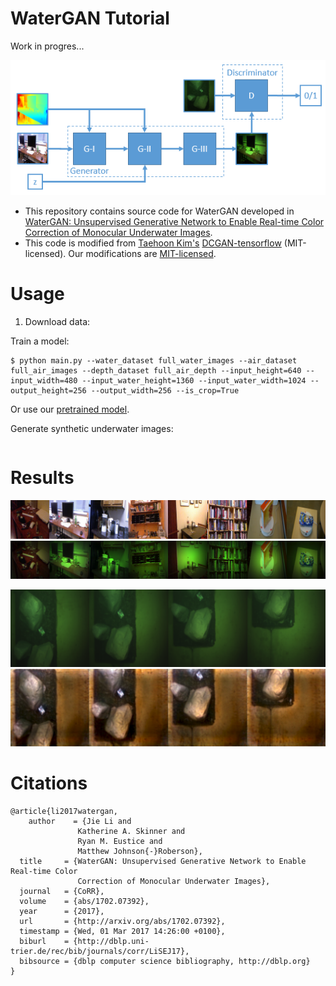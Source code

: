 # WaterGAN Tutorial

Work in progres...

![](watergan.PNG)

+ This repository contains source code for WaterGAN developed in [WaterGAN: Unsupervised Generative Network to Enable Real-time Color Correction of Monocular Underwater Images](https://arxiv.org/abs/1702.07392).
+ This code is modified from [Taehoon Kim's](http://carpedm20.github.io/)
  [DCGAN-tensorflow](https://github.com/carpedm20/DCGAN-tensorflow) (MIT-licensed). Our modifications are [MIT-licensed](./LICENSE).

# Usage

1) Download data:

Train a model:

```
$ python main.py --water_dataset full_water_images --air_dataset full_air_images --depth_dataset full_air_depth --input_height=640 --input_width=480 --input_water_height=1360 --input_water_width=1024 --output_height=256 --output_width=256 --is_crop=True
```

Or use our [pretrained model]().

Generate synthetic underwater images:

```

```

# Results

![](figures/air-raw.png)
![](figures/air-gen.png)

![](figures/mhl-raw.png)
![](figures/mhl-corrected.png)
  
# Citations

```
@article{li2017watergan,
    author    = {Jie Li and
               Katherine A. Skinner and
               Ryan M. Eustice and
               Matthew Johnson{-}Roberson},
  title     = {WaterGAN: Unsupervised Generative Network to Enable Real-time Color
               Correction of Monocular Underwater Images},
  journal   = {CoRR},
  volume    = {abs/1702.07392},
  year      = {2017},
  url       = {http://arxiv.org/abs/1702.07392},
  timestamp = {Wed, 01 Mar 2017 14:26:00 +0100},
  biburl    = {http://dblp.uni-trier.de/rec/bib/journals/corr/LiSEJ17},
  bibsource = {dblp computer science bibliography, http://dblp.org}
}
```
